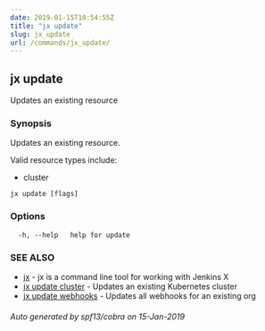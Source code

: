 ```yaml
---
date: 2019-01-15T10:54:55Z
title: "jx update"
slug: jx_update
url: /commands/jx_update/
---
```

## jx update

Updates an existing resource

### Synopsis

Updates an existing resource.
  
  Valid resource types include:
  
  * cluster

```
jx update [flags]
```

### Options

```
  -h, --help   help for update
```

### SEE ALSO

* [jx](/commands/jx/)	 - jx is a command line tool for working with Jenkins X
* [jx update cluster](/commands/jx_update_cluster/)	 - Updates an existing Kubernetes cluster
* [jx update webhooks](/commands/jx_update_webhooks/)	 - Updates all webhooks for an existing org

###### Auto generated by spf13/cobra on 15-Jan-2019
